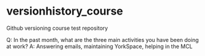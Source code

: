# versionhistory_course
Github versioning course test repository

Q: In the past month, what are the three main activities you have been doing at work?
A: Answering emails, maintaining YorkSpace, helping in the MCL
